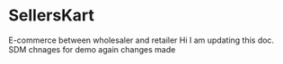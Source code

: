 # SellersKart
E-commerce between wholesaler and retailer
Hi I am updating this doc.
SDM
chnages for demo
again changes made
